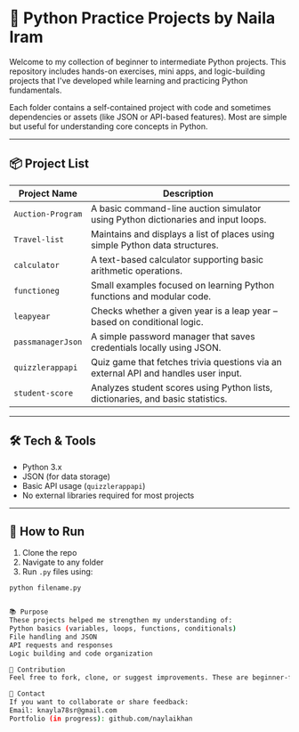# 🐍 Python Practice Projects by Naila Iram

Welcome to my collection of beginner to intermediate Python projects. This repository includes hands-on exercises, mini apps, and logic-building projects that I've developed while learning and practicing Python fundamentals.

Each folder contains a self-contained project with code and sometimes dependencies or assets (like JSON or API-based features). Most are simple but useful for understanding core concepts in Python.

---

## 📦 Project List

| Project Name         | Description |
|----------------------|-------------|
| `Auction-Program`    | A basic command-line auction simulator using Python dictionaries and input loops. |
| `Travel-list`        | Maintains and displays a list of places using simple Python data structures. |
| `calculator`         | A text-based calculator supporting basic arithmetic operations. |
| `functioneg`         | Small examples focused on learning Python functions and modular code. |
| `leapyear`           | Checks whether a given year is a leap year – based on conditional logic. |
| `passmanagerJson`    | A simple password manager that saves credentials locally using JSON. |
| `quizzlerappapi`     | Quiz game that fetches trivia questions via an external API and handles user input. |
| `student-score`      | Analyzes student scores using Python lists, dictionaries, and basic statistics. |

---

## 🛠️ Tech & Tools

- Python 3.x  
- JSON (for data storage)  
- Basic API usage (`quizzlerappapi`)  
- No external libraries required for most projects

---

## 🚀 How to Run

1. Clone the repo  
2. Navigate to any folder  
3. Run `.py` files using:

```bash
python filename.py


📚 Purpose
These projects helped me strengthen my understanding of:
Python basics (variables, loops, functions, conditionals)
File handling and JSON
API requests and responses
Logic building and code organization

🤝 Contribution
Feel free to fork, clone, or suggest improvements. These are beginner-friendly and great for hands-on learners!

📩 Contact
If you want to collaborate or share feedback:
Email: knayla78sr@gmail.com
Portfolio (in progress): github.com/naylaikhan

